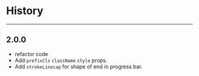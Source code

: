 # History

---

## 2.0.0

- refactor code
- Add `prefixCls` `className` `style` props.
- Add `strokeLinecap` for shape of end in progress bar.
